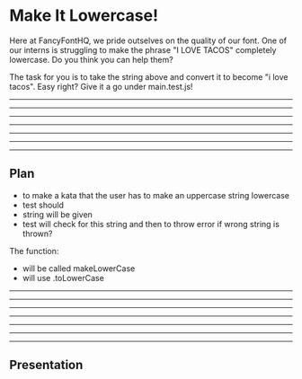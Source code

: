 
# Make It Lowercase!

Here at FancyFontHQ, we pride outselves on the quality of our font. One of our interns is struggling to make the phrase "I LOVE TACOS" completely lowercase. Do you think you can help them?

The task for you is to take the string above and convert it to become "i love tacos". Easy right? Give it a go under main.test.js!

---
---
---
---
---
---
---

## Plan

- to make a kata that the user has to make an uppercase string lowercase
- test should
- string will be given
- test will check for this string and then to throw error if wrong string is thrown?

The function:
- will be called makeLowerCase
- will use .toLowerCase
---
---
---
---
---
---
---

## Presentation